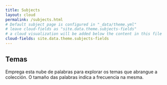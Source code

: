 ```yaml
---
title: Subjects
layout: cloud
permalink: /subjects.html
# Default subject page is configured in "_data/theme.yml"
# leave cloud-fields as "site.data.theme.subjects-fields"
# a cloud visualization will be added below the content in this file
cloud-fields: site.data.theme.subjects-fields
---
```


## Temas

Emprega esta nube de palabras para explorar os temas que abrangue a colección.
O tamaño das palabras indica a frecuencia na mesma.
